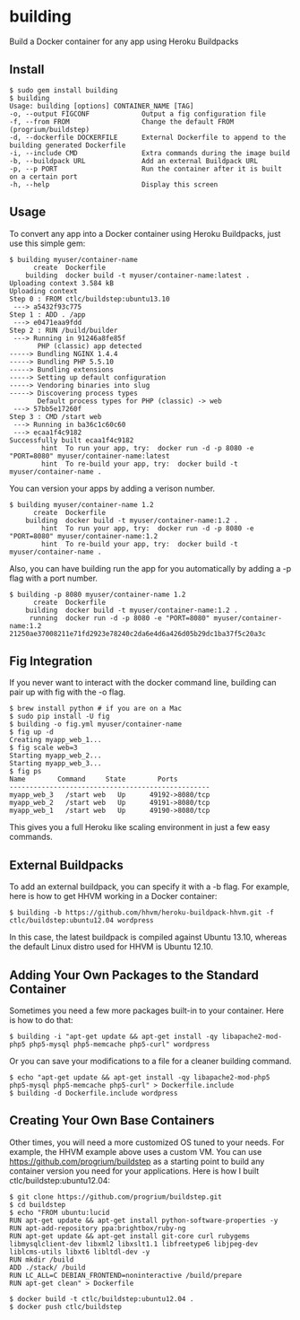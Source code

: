 building
==========
Build a Docker container for any app using Heroku Buildpacks

Install
-------

	$ sudo gem install building
	$ building
	Usage: building [options] CONTAINER_NAME [TAG]
    -o, --output FIGCONF             Output a fig configuration file
    -f, --from FROM                  Change the default FROM (progrium/buildstep)
    -d, --dockerfile DOCKERFILE      External Dockerfile to append to the building generated Dockerfile
    -i, --include CMD                Extra commands during the image build
    -b, --buildpack URL              Add an external Buildpack URL
    -p, --p PORT                     Run the container after it is built on a certain port
    -h, --help                       Display this screen

Usage
-----

To convert any app into a Docker container using Heroku Buildpacks, just use this simple gem:

	$ building myuser/container-name
	      create  Dockerfile
	    building  docker build -t myuser/container-name:latest .
	Uploading context 3.584 kB
	Uploading context 
	Step 0 : FROM ctlc/buildstep:ubuntu13.10
	 ---> a5432f93c775
	Step 1 : ADD . /app
	 ---> e0471eaa9fdd
	Step 2 : RUN /build/builder
	 ---> Running in 91246a8fe85f
	       PHP (classic) app detected
	-----> Bundling NGINX 1.4.4
	-----> Bundling PHP 5.5.10
	-----> Bundling extensions
	-----> Setting up default configuration
	-----> Vendoring binaries into slug
	-----> Discovering process types
	       Default process types for PHP (classic) -> web
	 ---> 57bb5e17260f
	Step 3 : CMD /start web
	 ---> Running in ba36c1c60c60
	 ---> ecaa1f4c9182
	Successfully built ecaa1f4c9182
            hint  To run your app, try:  docker run -d -p 8080 -e "PORT=8080" myuser/container-name:latest
            hint  To re-build your app, try:  docker build -t myuser/container-name .

You can version your apps by adding a verison number.

	$ building myuser/container-name 1.2
	      create  Dockerfile
	    building  docker build -t myuser/container-name:1.2 .
            hint  To run your app, try:  docker run -d -p 8080 -e "PORT=8080" myuser/container-name:1.2
            hint  To re-build your app, try:  docker build -t myuser/container-name .

Also, you can have building run the app for you automatically by adding a -p flag with a port number.

	$ building -p 8080 myuser/container-name 1.2
	      create  Dockerfile
	    building  docker build -t myuser/container-name:1.2 .
	     running  docker run -d -p 8080 -e "PORT=8080" myuser/container-name:1.2
	21250ae37008211e71fd2923e78240c2da6e4d6a426d05b29dc1ba37f5c20a3c

Fig Integration
---------------

If you never want to interact with the docker command line, building can pair up with fig with the -o flag.
	
	$ brew install python # if you are on a Mac
	$ sudo pip install -U fig
	$ building -o fig.yml myuser/container-name
	$ fig up -d
	Creating myapp_web_1...
	$ fig scale web=3
	Starting myapp_web_2...
	Starting myapp_web_3...
	$ fig ps
    Name        Command     State        Ports      
    --------------------------------------------------
    myapp_web_3   /start web   Up      49192->8080/tcp 
    myapp_web_2   /start web   Up      49191->8080/tcp 
    myapp_web_1   /start web   Up      49190->8080/tcp 

This gives you a full Heroku like scaling environment in just a few easy commands.

External Buildpacks
-------------------

To add an external buildpack, you can specify it with a -b flag. For example, here is how to get HHVM working in a Docker container:

	$ building -b https://github.com/hhvm/heroku-buildpack-hhvm.git -f ctlc/buildstep:ubuntu12.04 wordpress

In this case, the latest buildpack is compiled against Ubuntu 13.10, whereas the default Linux distro used for HHVM is Ubuntu 12.10.

Adding Your Own Packages to the Standard Container
--------------------------------------------------

Sometimes you need a few more packages built-in to your container. Here is how to do that:

	$ building -i "apt-get update && apt-get install -qy libapache2-mod-php5 php5-mysql php5-memcache php5-curl" wordpress

Or you can save your modifications to a file for a cleaner building command.

	$ echo "apt-get update && apt-get install -qy libapache2-mod-php5 php5-mysql php5-memcache php5-curl" > Dockerfile.include
	$ building -d Dockerfile.include wordpress


Creating Your Own Base Containers
---------------------------------

Other times, you will need a more customized OS tuned to your needs. For example, the HHVM example above uses a custom VM. You can use https://github.com/progrium/buildstep as a starting point to build any container version you need for your applications. Here is how I built ctlc/buildstep:ubuntu12.04:

	$ git clone https://github.com/progrium/buildstep.git
	$ cd buildstep
	$ echo "FROM ubuntu:lucid
	RUN apt-get update && apt-get install python-software-properties -y
	RUN apt-add-repository ppa:brightbox/ruby-ng
	RUN apt-get update && apt-get install git-core curl rubygems libmysqlclient-dev libxml2 libxslt1.1 libfreetype6 libjpeg-dev liblcms-utils libxt6 libltdl-dev -y
	RUN mkdir /build
	ADD ./stack/ /build
	RUN LC_ALL=C DEBIAN_FRONTEND=noninteractive /build/prepare
	RUN apt-get clean" > Dockerfile

	$ docker build -t ctlc/buildstep:ubuntu12.04 .
	$ docker push ctlc/buildstep
